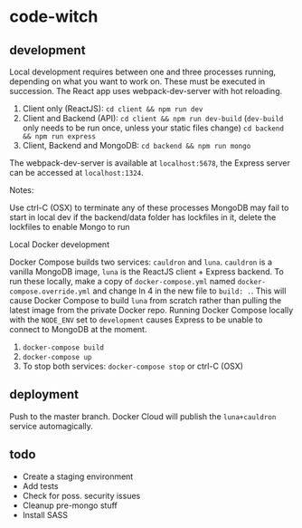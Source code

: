 # code-witch

## development
Local development requires between one and three processes running, depending on what you want to work on. These must be executed in succession. The React app uses webpack-dev-server with hot reloading.

1. Client only (ReactJS): `cd client && npm run dev`
2. Client and Backend (API): `cd client && npm run dev-build` (`dev-build` only needs to be run once, unless your static files change) `cd backend && npm run express`
3. Client, Backend and MongoDB: `cd backend && npm run mongo`

The webpack-dev-server is available at `localhost:5678`, the Express server can be accessed at `localhost:1324`.

Notes:

Use ctrl-C (OSX) to terminate any of these processes
MongoDB may fail to start in local dev if the backend/data folder has lockfiles in it, delete the lockfiles to enable Mongo to run 

Local Docker development

Docker Compose builds two services: `cauldron` and `luna`. `cauldron` is a vanilla MongoDB image, `luna` is the ReactJS client + Express backend. To run these locally, make a copy of `docker-compose.yml` named `docker-compose.override.yml` and change ln 4 in the new file to `build: .`. This will cause Docker Compose to build `luna` from scratch rather than pulling the latest image from the private Docker repo. Running Docker Compose locally with the `NODE_ENV` set to `development` causes Express to be unable to connect to MongoDB at the moment. 

1. `docker-compose build`
2. `docker-compose up`
3. To stop both services: `docker-compose stop` or ctrl-C (OSX)

## deployment

Push to the master branch. Docker Cloud will publish the `luna+cauldron` service automagically.

## todo

* Create a staging environment
* Add tests
* Check for poss. security issues
* Cleanup pre-mongo stuff
* Install SASS